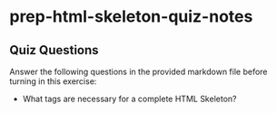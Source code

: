 # prep-html-skeleton-quiz-notes

## Quiz Questions

Answer the following questions in the provided markdown file before turning in this exercise:

- What tags are necessary for a complete HTML Skeleton? <!DOCTYPE HTML> <html> <title> <body> <header>

- What type of content belongs within the `<head>` of an HTML document? The information about the document

- What type of content belongs within the `<body>` of an HTML document? The other information that will be shown like paragraph

- Where must the `DOCTYPE` declaration appear in a valid HTML document? Right at the beginning

## Notes

All student notes should be written here.

How to write `Code Examples` in markdown

for JS:

```javascript
const data = 'Howdy';
```

for HTML:

```html
<div>
  <p>This is text content</p>
</div>
```

for CSS:

```css
div {
  width: 100%;
}
```
